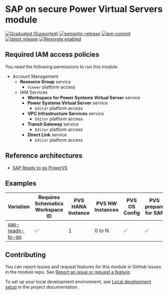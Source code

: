 <!-- BEGIN MODULE HOOK -->

# SAP on secure Power Virtual Servers module

<!-- UPDATE BADGE: Update the link for the badge below-->
[![Graduated (Supported)](https://img.shields.io/badge/status-Graduated%20(Supported)-brightgreen?style=plastic)](https://terraform-ibm-modules.github.io/documentation/#/badge-status)
[![semantic-release](https://img.shields.io/badge/%20%20%F0%9F%93%A6%F0%9F%9A%80-semantic--release-e10079.svg)](https://github.com/semantic-release/semantic-release)
[![pre-commit](https://img.shields.io/badge/pre--commit-enabled-brightgreen?logo=pre-commit&logoColor=white)](https://github.com/pre-commit/pre-commit)
[![latest release](https://img.shields.io/github/v/release/terraform-ibm-modules/terraform-ibm-powervs-sap?logo=GitHub&sort=semver)](https://github.com/terraform-ibm-modules/terraform-ibm-powervs-sap/releases/latest)
[![Renovate enabled](https://img.shields.io/badge/renovate-enabled-brightgreen.svg)](https://renovatebot.com/)

## Required IAM access policies

You need the following permissions to run this module.

- Account Management
    - **Resource Group** service
        - `Viewer` platform access
    - IAM Services
        - **Workspace for Power Systems Virtual Server** service
        - **Power Systems Virtual Server** service
            - `Editor` platform access
        - **VPC Infrastructure Services** service
            - `Editor` platform access
        - **Transit Gateway** service
            - `Editor` platform access
        - **Direct Link** service
            - `Editor` platform access

<!-- END MODULE HOOK -->

## Reference architectures

- [SAP Ready to go PowerVS](reference-architectures/sap-ready-to-go/deploy-arch-ibm-pvs-sap-ready-to-go.md)

<!-- BEGIN EXAMPLES HOOK -->
## Examples
| Variation  | Requires Schematics Workspace ID | PVS HANA Instance | PVS NW Instances |  PVS OS Config | PVS prepare for SAP | Install SAP software |
| ------------- | ------------- | ------------- | ------------- | ------------- | ------------- | ------------- |
| [sap-ready-to-go](solutions/ibm-catalog/sap-ready-to-go)  | :white_check_mark:  | 1  | 0 to N  | :white_check_mark:  |  :white_check_mark: |   :white_check_mark: |   :x: |
<!-- END EXAMPLES HOOK -->

<!-- BEGIN CONTRIBUTING HOOK -->
## Contributing

You can report issues and request features for this module in GitHub issues in the module repo. See [Report an issue or request a feature](https://github.com/terraform-ibm-modules/.github/blob/main/.github/SUPPORT.md).

To set up your local development environment, see [Local development setup](https://terraform-ibm-modules.github.io/documentation/#/local-dev-setup) in the project documentation.
<!-- END CONTRIBUTING HOOK -->
